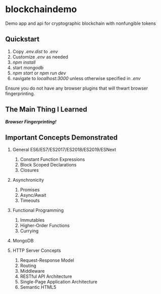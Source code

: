 # blockchaindemo

Demo app and api for cryptographic blockchain with nonfungible tokens

## Quickstart

1. Copy *.env.dist* to *.env*
1. Customize *.env* as needed
1. *npm install*
1. start *mongodb*
1. *npm start* or *npm run dev*
1. navigate to *localhost:3000* unless otherwise specified in *.env*

Ensure you do not have any browser plugins that will thwart browser fingerprinting.

## The Main Thing I Learned
**_Browser Fingerprinting!_**

## Important Concepts Demonstrated

1. General ES6/ES7/ES2017/ES2018/ES2019/ESNext

    1. Constant Function Expressions
    1. Block Scoped Declarations
    1. Closures

1. Asynchronicity

    1. Promises
    1. Async/Await
    1. Timeouts

1. Functional Programming

    1. Immutables
    1. Higher-Order Functions
    1. Currying

1. MongoDB

1. HTTP Server Concepts
    1. Request-Response Model
    1. Routing
    1. Middleware
    1. RESTful API Architecture
    1. Single-Page Application Architecture
    1. Semantic HTML5
